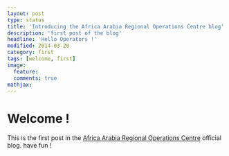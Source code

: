 ```yaml
---
layout: post
type: status
title: 'Introducing the Africa Arabia Regional Operations Centre blog'
description: 'first post of the blog'
headline: 'Hello Operators !'
modified: 2014-03-20
category: first
tags: [welcome, first]
image: 
  feature: 
  comments: true
mathjax:
---
```


# Welcome !

This is the first post in the [Africa Arabia Regional Operations Centre](https://roc.africa-grid.org) official blog. have fun !
